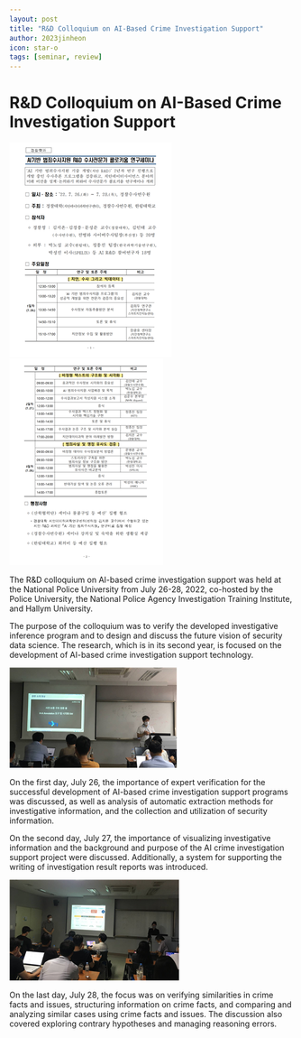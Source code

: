 ```yaml
---
layout: post
title: "R&D Colloquium on AI-Based Crime Investigation Support"
author: 2023jinheon
icon: star-o
tags: [seminar, review]
---
```


# R&D Colloquium on AI-Based Crime Investigation Support

![dataset1](/img/news/image01.png)
![dataset1](/img/news/image02.png)

The R&D colloquium on AI-based crime investigation support was held at the National Police University from July 26-28, 2022, co-hosted by the Police University, the National Police Agency Investigation Training Institute, and Hallym University.

The purpose of the colloquium was to verify the developed investigative inference program and to design and discuss the future vision of security data science. The research, which is in its second year, is focused on the development of AI-based crime investigation support technology.

![dataset1](/img/news/image03.png)

On the first day, July 26, the importance of expert verification for the successful development of AI-based crime investigation support programs was discussed, as well as analysis of automatic extraction methods for investigative information, and the collection and utilization of security information.

On the second day, July 27, the importance of visualizing investigative information and the background and purpose of the AI crime investigation support project were discussed. Additionally, a system for supporting the writing of investigation result reports was introduced.

![dataset1](/img/news/image04.png)

On the last day, July 28, the focus was on verifying similarities in crime facts and issues, structuring information on crime facts, and comparing and analyzing similar cases using crime facts and issues. The discussion also covered exploring contrary hypotheses and managing reasoning errors.

